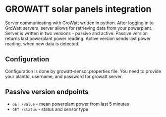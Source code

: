 # GROWATT solar panels integration
Server communicating with GroWatt written in python. After logging in to GroWatt servers, server allows for retrieving data from your powerplant. 
Server is written in two versions - passive and active. Passive version returns last powerplant power reading. Active version sends last power reading, when new data is detected.

## Configuration
Configuration is done by growatt-sensor.properties file. You need to provide your plantId, username, and password for growatt server.

## Passive version endpoints
- `GET /value` -  mean powerplant power from last 5 minutes
- `GET /status` - status and sensor type
